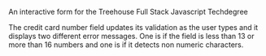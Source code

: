 An interactive form for the Treehouse Full Stack Javascript Techdegree

The credit card number field updates its validation as the user types and it displays two different error messages. One is if the field is less than 13 or more than 16 numbers and one is if it detects non numeric characters.